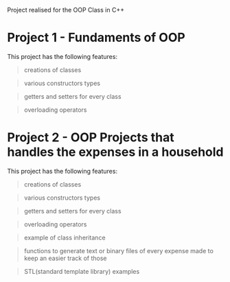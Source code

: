 Project realised for the OOP Class in C++

# Project 1 - Fundaments of OOP
This project has the following features:

>creations of classes

>various constructors types

>getters and setters for every class

>overloading operators

# Project 2 - OOP Projects that handles the expenses in a household
This project  has the following features:

>creations of classes

>various constructors types

>getters and setters for every class

>overloading operators

>example of class inheritance

>functions to generate text or binary files of every expense made to keep an easier track of those

>STL(standard template library) examples
